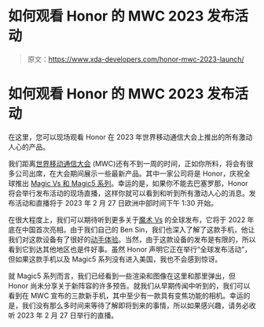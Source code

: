 # 如何观看 Honor 的 MWC 2023 发布活动

> 原文：<https://www.xda-developers.com/honor-mwc-2023-launch/>

# 如何观看 Honor 的 MWC 2023 发布活动

在这里，您可以现场观看 Honor 在 2023 年世界移动通信大会上推出的所有激动人心的产品。

我们距离[世界移动通信大会](https://www.xda-developers.com/mwc-2023/) (MWC)还有不到一周的时间，正如你所料，将会有很多公司出席，在大会期间展示一些最新产品。其中一家公司将是 Honor，庆祝全球推出 [Magic Vs 和 Magic5 系列](http://www.xda-developers.com/honor-magic-vs-magic5-series-mwc-2023/)。幸运的是，如果你不能去巴塞罗那，Honor 将会举行发布活动的现场直播，这样你就可以看到和听到所有激动人心的消息。发布活动和直播将于 2023 年 2 月 27 日欧洲中部时间下午 1:30 开始。

在很大程度上，我们可以期待听到更多关于[魔术 Vs](https://www.xda-developers.com/honor-magic-vs-80-series-launch/) 的全球发布，它将于 2022 年底在中国首次亮相。由于我们自己的 Ben Sin，我们也深入了解了这款手机，他让我们对这款设备有了很好的[动手体验](https://www.xda-developers.com/honor-magic-vs-hands-on/)。当然，由于这款设备的发布是有限的，所以看到它到达其他地区也是件好事。虽然 Honor 声明它正在举行“全球发布活动”，但如果这款手机以及 Magic5 系列没有进入美国，我也不会感到惊讶。

就 Magic5 系列而言，我们已经看到一些渲染和图像在这里和那里弹出，但 Honor 尚未分享关于新阵容的许多预告。就我们从早期传闻中听到的，我们可以看到在 MWC 宣布的三款新手机，其中至少有一款具有变焦功能的相机。幸运的是，我们没有那么多时间来等待了解即将到来的事情，所以如果感兴趣，请务必收听 2023 年 2 月 27 日举行的直播。